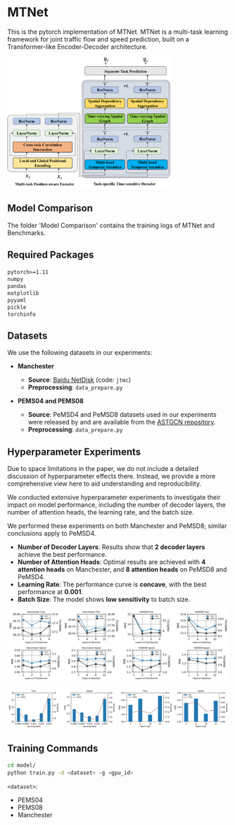 # MTNet
This is the pytorch implementation of MTNet. MTNet is a multi-task learning framework for joint traffic flow and speed prediction, built on a Transformer-like Encoder-Decoder architecture. 

<img src="Figures/model.jpg" height="300"/>

## Model Comparison
The folder 'Model Comparison' contains the training logs of MTNet and Benchmarks.

## Required Packages

```
pytorch>=1.11
numpy
pandas
matplotlib
pyyaml
pickle
torchinfo
```

## Datasets

We use the following datasets in our experiments:

- **Manchester**   
  - **Source**: [Baidu NetDisk](https://pan.baidu.com/s/1YpZa1mYI3uOHl7lKKHjM_Q) (code: `jtmc`)   
  - **Preprocessing**: `data_prepare.py`

- **PEMS04 and PEMS08**   
  - **Source**: PeMSD4 and PeMSD8 datasets used in our experiments were released by and are available from the [ASTGCN repository](https://github.com/Davidham3/ASTGCN-2019-mxnet/tree/master/data).
  - **Preprocessing**: `data_prepare.py`

## Hyperparameter Experiments

Due to space limitations in the paper, we do not include a detailed discussion of hyperparameter effects there. Instead, we provide a more comprehensive view here to aid understanding and reproducibility.

We conducted extensive hyperparameter experiments to investigate their impact on model performance, including the number of decoder layers, the number of attention heads, the learning rate, and the batch size.

We performed these experiments on both Manchester and PeMSD8; similar conclusions apply to PeMSD4.

- **Number of Decoder Layers**: Results show that **2 decoder layers** achieve the best performance.  
- **Number of Attention Heads**: Optimal results are achieved with **4 attention heads** on Manchester, and **8 attention heads** on PeMSD8 and PeMSD4. 
- **Learning Rate**: The performance curve is **concave**, with the best performance at **0.001**.  
- **Batch Size**: The model shows **low sensitivity** to batch size.

![Hyperparameter Experiment - Number of Layers and Attention Heads](experiments/parameters.jpg)

![Hyperparameter Experiment - Learning Rate and Batch Size](experiments/LR_BS.jpg)




## Training Commands

```bash
cd model/
python train.py -d <dataset> -g <gpu_id>
```

`<dataset>`:
- PEMS04
- PEMS08
- Manchester

